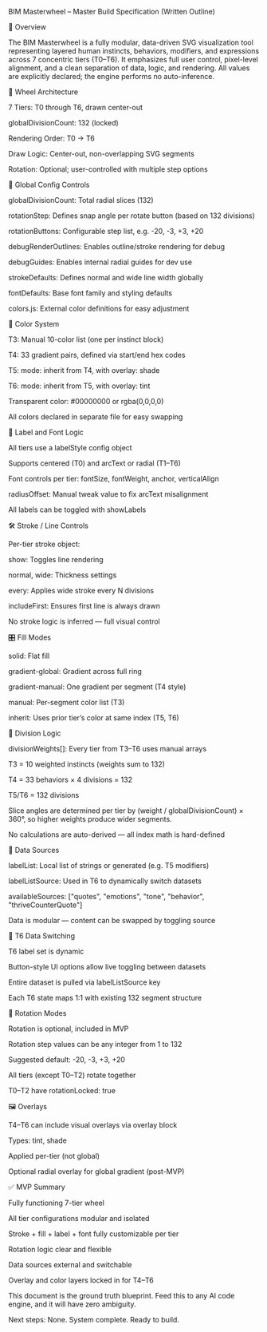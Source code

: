 BIM Masterwheel – Master Build Specification (Written Outline)

🧭 Overview

The BIM Masterwheel is a fully modular, data-driven SVG visualization tool representing layered human instincts, behaviors, modifiers, and expressions across 7 concentric tiers (T0–T6). It emphasizes full user control, pixel-level alignment, and a clean separation of data, logic, and rendering. All values are explicitly declared; the engine performs no auto-inference.

🧱 Wheel Architecture

7 Tiers: T0 through T6, drawn center-out

globalDivisionCount: 132 (locked)

Rendering Order: T0 → T6

Draw Logic: Center-out, non-overlapping SVG segments

Rotation: Optional; user-controlled with multiple step options

🔧 Global Config Controls

globalDivisionCount: Total radial slices (132)

rotationStep: Defines snap angle per rotate button (based on 132 divisions)

rotationButtons: Configurable step list, e.g. -20, -3, +3, +20

debugRenderOutlines: Enables outline/stroke rendering for debug

debugGuides: Enables internal radial guides for dev use

strokeDefaults: Defines normal and wide line width globally

fontDefaults: Base font family and styling defaults

colors.js: External color definitions for easy adjustment

🎨 Color System

T3: Manual 10-color list (one per instinct block)

T4: 33 gradient pairs, defined via start/end hex codes

T5: mode: inherit from T4, with overlay: shade

T6: mode: inherit from T5, with overlay: tint

Transparent color: #00000000 or rgba(0,0,0,0)

All colors declared in separate file for easy swapping

🔁 Label and Font Logic

All tiers use a labelStyle config object

Supports centered (T0) and arcText or radial (T1–T6)

Font controls per tier: fontSize, fontWeight, anchor, verticalAlign

radiusOffset: Manual tweak value to fix arcText misalignment

All labels can be toggled with showLabels

🛠️ Stroke / Line Controls

Per-tier stroke object:

show: Toggles line rendering

normal, wide: Thickness settings

every: Applies wide stroke every N divisions

includeFirst: Ensures first line is always drawn

No stroke logic is inferred — full visual control

🎛️ Fill Modes

solid: Flat fill

gradient-global: Gradient across full ring

gradient-manual: One gradient per segment (T4 style)

manual: Per-segment color list (T3)

inherit: Uses prior tier’s color at same index (T5, T6)

🧩 Division Logic

divisionWeights[]: Every tier from T3–T6 uses manual arrays

T3 = 10 weighted instincts (weights sum to 132)

T4 = 33 behaviors × 4 divisions = 132

T5/T6 = 132 divisions

Slice angles are determined per tier by (weight / globalDivisionCount) × 360°, so higher
weights produce wider segments.

No calculations are auto-derived — all index math is hard-defined

🧠 Data Sources

labelList: Local list of strings or generated (e.g. T5 modifiers)

labelListSource: Used in T6 to dynamically switch datasets

availableSources: ["quotes", "emotions", "tone", "behavior", "thriveCounterQuote"]

Data is modular — content can be swapped by toggling source

🧪 T6 Data Switching

T6 label set is dynamic

Button-style UI options allow live toggling between datasets

Entire dataset is pulled via labelListSource key

Each T6 state maps 1:1 with existing 132 segment structure

🔄 Rotation Modes

Rotation is optional, included in MVP

Rotation step values can be any integer from 1 to 132

Suggested default: -20, -3, +3, +20

All tiers (except T0–T2) rotate together

T0–T2 have rotationLocked: true

🖼️ Overlays

T4–T6 can include visual overlays via overlay block

Types: tint, shade

Applied per-tier (not global)

Optional radial overlay for global gradient (post-MVP)

✅ MVP Summary

Fully functioning 7-tier wheel

All tier configurations modular and isolated

Stroke + fill + label + font fully customizable per tier

Rotation logic clear and flexible

Data sources external and switchable

Overlay and color layers locked in for T4–T6

This document is the ground truth blueprint. Feed this to any AI code engine, and it will have zero ambiguity.

Next steps: None. System complete. Ready to build.

